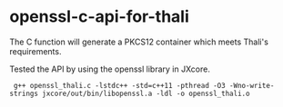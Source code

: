 # openssl-c-api-for-thali

The C function will generate a PKCS12 container which meets Thali's requirements.

Tested the API by using the openssl library in JXcore.

     g++ openssl_thali.c -lstdc++ -std=c++11 -pthread -O3 -Wno-write-strings jxcore/out/bin/libopenssl.a -ldl -o openssl_thali.o
